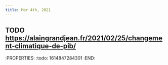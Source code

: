 ```yaml
---
title: Mar 4th, 2021
---
```


## TODO https://alaingrandjean.fr/2021/02/25/changement-climatique-de-pib/
:PROPERTIES:
:todo: 1614847284301
:END:
